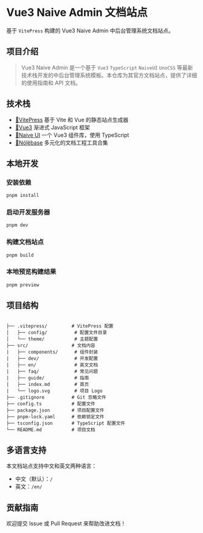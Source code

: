 # Vue3 Naive Admin 文档站点

基于 `VitePress` 构建的 Vue3 Naive Admin 中后台管理系统文档站点。

## 项目介绍

> Vue3 Naive Admin 是一个基于 `Vue3` `TypeScript` `NaiveUI` `UnoCSS` 等最新技术栈开发的中后台管理系统模板。本仓库为其官方文档站点，提供了详细的使用指南和 API 文档。

## 技术栈

- [🔗VitePress](https://vitepress.dev/) 基于 Vite 和 Vue 的静态站点生成器
- [🔗Vue3](https://vuejs.org/) 渐进式 JavaScript 框架
- [🔗Naive UI](https://www.naiveui.com/) 一个 Vue3 组件库，使用 TypeScript
- [🔗Nólëbase](https://nolebase-integrations.ayaka.io/pages/zh-CN/) 多元化的文档工程工具合集

## 本地开发

### 安装依赖

```bash
pnpm install
```

### 启动开发服务器

```bash
pnpm dev
```

### 构建文档站点

```bash
pnpm build
```

### 本地预览构建结果

```bash
pnpm preview
```

## 项目结构

```

├── .vitepress/         # VitePress 配置
│   ├── config/          # 配置文件目录
│   └── theme/           # 主题配置
├── src/                # 文档内容
|   ├── components/      # 组件封装
|   ├── dev/             # 开发配置
|   ├── en/              # 英文文档
|   ├── faq/             # 常见问题
|   ├── guide/           # 指南
|   ├── index.md         # 首页
|   └── logo.svg         # 项目 Logo
├── .gitignore          # Git 忽略文件
├── config.ts           # 配置文件
├── package.json        # 项目配置文件
├── pnpm-lock.yaml      # 依赖锁定文件
├── tsconfig.json       # TypeScript 配置文件
└── README.md           # 项目文档
```

## 多语言支持

本文档站点支持中文和英文两种语言：

- 中文（默认）：`/`
- 英文：`/en/`

## 贡献指南

欢迎提交 Issue 或 Pull Request 来帮助改进文档！
